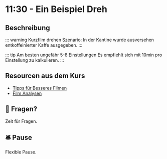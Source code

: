 # 11:30 - Ein Beispiel Dreh

## Beschreibung

::: warning Kurzfilm drehen
Szenario: In der Kantine wurde ausversehen entkoffeinierter Kaffe ausgegeben.
:::

::: tip Am besten ungefähr 5-8 Einstellungen
Es empfiehlt sich mit 10min pro Einstellung zu kalkulieren.
::: 

## Resourcen aus dem Kurs
- [Tipps für Besseres Filmen](/shooting-advice)
- [Film Analysen](/examples)



## :speech_balloon: Fragen?
Zeit für Fragen.

## :bellhop_bell: Pause
Flexible Pause.